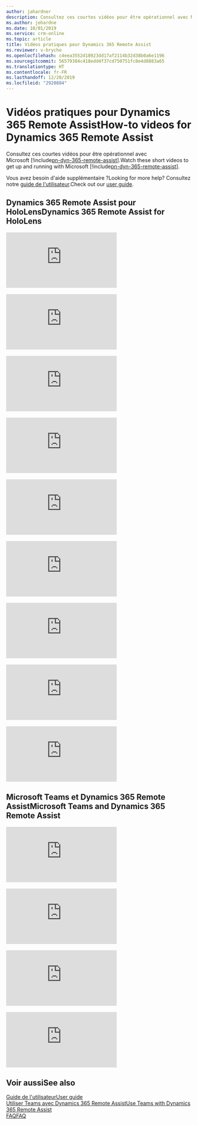 ```yaml
---
author: jahardner
description: Consultez ces courtes vidéos pour être opérationnel avec Microsoft Dynamics 365 Remote Assist.
ms.author: johardne
ms.date: 10/01/2019
ms.service: crm-online
ms.topic: article
title: Vidéos pratiques pour Dynamics 365 Remote Assist
ms.reviewer: v-brycho
ms.openlocfilehash: c4eea3552d18923dd17af2114b32d38b0a6e1196
ms.sourcegitcommit: 56579384c418edd4f37cd750751fc8e4d8883a65
ms.translationtype: HT
ms.contentlocale: fr-FR
ms.lasthandoff: 12/20/2019
ms.locfileid: "2920884"
---
```

# <a name="how-to-videos-for-dynamics-365-remote-assist"></a><span data-ttu-id="b2349-103">Vidéos pratiques pour Dynamics 365 Remote Assist</span><span class="sxs-lookup"><span data-stu-id="b2349-103">How-to videos for Dynamics 365 Remote Assist</span></span>

<span data-ttu-id="b2349-104">Consultez ces courtes vidéos pour être opérationnel avec Microsoft [!include[pn-dyn-365-remote-assist](../includes/pn-dyn-365-remote-assist.md)].</span><span class="sxs-lookup"><span data-stu-id="b2349-104">Watch these short videos to get up and running with Microsoft [!include[pn-dyn-365-remote-assist](../includes/pn-dyn-365-remote-assist.md)].</span></span>

<span data-ttu-id="b2349-105">Vous avez besoin d'aide supplémentaire ?</span><span class="sxs-lookup"><span data-stu-id="b2349-105">Looking for more help?</span></span> <span data-ttu-id="b2349-106">Consultez notre [guide de l'utilisateur](user-guide.md).</span><span class="sxs-lookup"><span data-stu-id="b2349-106">Check out our [user guide](user-guide.md).</span></span>

## <a name="dynamics-365-remote-assist-for-hololens"></a><span data-ttu-id="b2349-107">Dynamics 365 Remote Assist pour HoloLens</span><span class="sxs-lookup"><span data-stu-id="b2349-107">Dynamics 365 Remote Assist for HoloLens</span></span>

<div class="embeddedvideo"><iframe src="https://www.microsoft.com/videoplayer/embed/RE2F6TI" frameborder="0" allowfullscreen=""></iframe></div>
</br>
<div class="embeddedvideo"><iframe src="https://www.microsoft.com/videoplayer/embed/RE2FeDU" frameborder="0" allowfullscreen=""></iframe></div>
</br>
<div class="embeddedvideo"><iframe src="https://www.microsoft.com/videoplayer/embed/RE2F6TH" frameborder="0" allowfullscreen=""></iframe></div>
</br>
<div class="embeddedvideo"><iframe src="https://www.microsoft.com/videoplayer/embed/RE2F4dM" frameborder="0" allowfullscreen=""></iframe></div>
</br>
<div class="embeddedvideo"><iframe src="https://www.microsoft.com/videoplayer/embed/RE2F9qy" frameborder="0" allowfullscreen=""></iframe></div>
</br>
<div class="embeddedvideo"><iframe src="https://www.microsoft.com/videoplayer/embed/RE2F9qs" frameborder="0" allowfullscreen=""></iframe></div>
</br>
<div class="embeddedvideo"><iframe src="https://www.microsoft.com/videoplayer/embed/RE2FNci" frameborder="0" allowfullscreen=""></iframe></div>
</br>
<div class="embeddedvideo"><iframe src="https://www.microsoft.com/videoplayer/embed/RE2F6TG" frameborder="0" allowfullscreen=""></iframe></div>
</br>
<div class="embeddedvideo"><iframe src="https://www.microsoft.com/videoplayer/embed/RE2FhfT" frameborder="0" allowfullscreen=""></iframe></div>


## <a name="microsoft-teams-and-dynamics-365-remote-assist"></a><span data-ttu-id="b2349-108">Microsoft Teams et Dynamics 365 Remote Assist</span><span class="sxs-lookup"><span data-stu-id="b2349-108">Microsoft Teams and Dynamics 365 Remote Assist</span></span>

<div class="embeddedvideo"><iframe src="https://www.microsoft.com/videoplayer/embed/RE2F6TF" frameborder="0" allowfullscreen=""></iframe></div>
</br>
<div class="embeddedvideo"><iframe src="https://www.microsoft.com/videoplayer/embed/RE2F6TK" frameborder="0" allowfullscreen=""></iframe></div>
</br>
<div class="embeddedvideo"><iframe src="https://www.microsoft.com/videoplayer/embed/RE2F6TP" frameborder="0" allowfullscreen=""></iframe></div>
</br>
<div class="embeddedvideo"><iframe src="https://www.microsoft.com/videoplayer/embed/RE2F6TJ" frameborder="0" allowfullscreen=""></iframe></div>



## <a name="see-also"></a><span data-ttu-id="b2349-109">Voir aussi</span><span class="sxs-lookup"><span data-stu-id="b2349-109">See also</span></span>
[<span data-ttu-id="b2349-110">Guide de l'utilisateur</span><span class="sxs-lookup"><span data-stu-id="b2349-110">User guide</span></span>](user-guide.md)<br>
[<span data-ttu-id="b2349-111">Utiliser Teams avec Dynamics 365 Remote Assist</span><span class="sxs-lookup"><span data-stu-id="b2349-111">Use Teams with Dynamics 365 Remote Assist</span></span>](use-microsoft-teams-with-remote-assist.md)<br>
[<span data-ttu-id="b2349-112">FAQ</span><span class="sxs-lookup"><span data-stu-id="b2349-112">FAQ</span></span>](faq.md)

